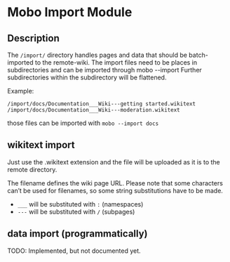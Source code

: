 # Mobo Import Module
## Description
The `/import/` directory handles pages and data that should be batch-imported to the remote-wiki.
The import files need to be places in subdirectories and can be imported through mobo --import <subdirectory>
Further subdirectories within the subdirectory will be flattened.

Example:
```
/import/docs/Documentation___Wiki---getting started.wikitext
/import/docs/Documentation___Wiki---moderation.wikitext
```

those files can be imported with `mobo --import docs`

## wikitext import
Just use the .wikitext extension and the file will be uploaded as it is to the remote directory.

The filename defines the wiki page URL.
Please note that some characters can’t be used for filenames, so some string substitutions have to be made.
* `___` will be substituted with `:` (namespaces)
* `---` will be substituted with `/` (subpages)

## data import (programmatically)
TODO: Implemented, but not documented yet.
